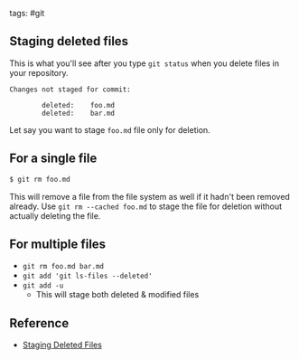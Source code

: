tags: #git

## Staging deleted files

This is what you'll see after you type `git status` when you delete files in your repository.
```
Changes not staged for commit:   

        deleted:    foo.md
        deleted:    bar.md
```

Let say you want to stage `foo.md` file only for deletion.

## For a single file
```bash
$ git rm foo.md
```

This will remove a file from the file system as well if it hadn't been removed already.
Use `git rm --cached foo.md` to stage the file for deletion without actually deleting the file.

## For multiple files
- `git rm foo.md bar.md`
- `git add 'git ls-files --deleted'`
- `git add -u`
  + This will stage both deleted & modified files


## Reference
- [Staging Deleted Files](https://stackoverflow.com/questions/12373733/staging-deleted-files)
